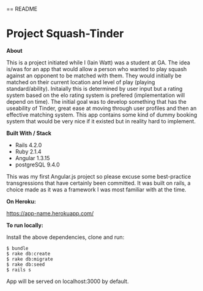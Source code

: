 == README


Project Squash-Tinder
=============    

**About**


This is a project initiated while I (Iain Watt) was a student at GA. The idea is/was for an app that would allow a person who wanted to play squash against an opponent to be matched with them. They would initially be matched on their current location and level of play (playing standard/ability). Initaially this is determined by user input but a rating system based on the elo rating system is prefered (implementation will depend on time). The initial goal was to develop something that has the useability of Tinder, great ease at moving through user profiles and then an effective matching system. This app contains some kind of dummy booking system that would be very nice if it existed but in reality hard to implement. 


**Built With / Stack**


- Rails 4.2.0
- Ruby 2.1.4 
- Angular 1.3.15 
- postgreSQL 9.4.0


This was my first Angular.js project so please excuse some best-practice transgressions that have certainly been committed. It was built on rails, a choice made as it was a framework I was most familiar with at the time.   

**On Heroku:**

https://app-name.herokuapp.com/



**To run locally:**

Install the above dependencies, clone and run:

    $ bundle
    $ rake db:create
    $ rake db:migrate
    $ rake db:seed
    $ rails s

App will be served on localhost:3000 by default.



